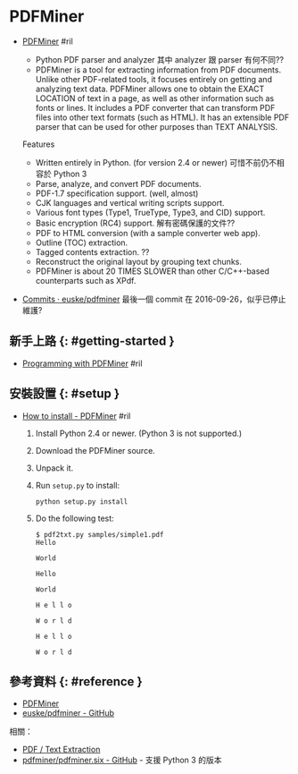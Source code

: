 # PDFMiner

  - [PDFMiner](https://euske.github.io/pdfminer/) #ril

      - Python PDF parser and analyzer 其中 analyzer 跟 parser 有何不同??
      - PDFMiner is a tool for extracting information from PDF documents. Unlike other PDF-related tools, it focuses entirely on getting and analyzing text data. PDFMiner allows one to obtain the EXACT LOCATION of text in a page, as well as other information such as fonts or lines. It includes a PDF converter that can transform PDF files into other text formats (such as HTML). It has an extensible PDF parser that can be used for other purposes than TEXT ANALYSIS.

    Features

      - Written entirely in Python. (for version 2.4 or newer) 可惜不前仍不相容於 Python 3
      - Parse, analyze, and convert PDF documents.
      - PDF-1.7 specification support. (well, almost)
      - CJK languages and vertical writing scripts support.
      - Various font types (Type1, TrueType, Type3, and CID) support.
      - Basic encryption (RC4) support. 解有密碼保護的文件??
      - PDF to HTML conversion (with a sample converter web app).
      - Outline (TOC) extraction.
      - Tagged contents extraction. ??
      - Reconstruct the original layout by grouping text chunks.
      - PDFMiner is about 20 TIMES SLOWER than other C/C++-based counterparts such as XPdf.

  - [Commits · euske/pdfminer](https://github.com/euske/pdfminer/commits/master) 最後一個 commit 在 2016-09-26，似乎已停止維護?

## 新手上路 {: #getting-started }

  - [Programming with PDFMiner](https://euske.github.io/pdfminer/programming.html) #ril

## 安裝設置 {: #setup }

  - [How to install - PDFMiner](https://euske.github.io/pdfminer/#install) #ril

     1. Install Python 2.4 or newer. (Python 3 is not supported.)
     2. Download the PDFMiner source.
     3. Unpack it.

     4. Run `setup.py` to install:

            python setup.py install

     5. Do the following test:

            $ pdf2txt.py samples/simple1.pdf
            Hello

            World

            Hello

            World

            H e l l o

            W o r l d

            H e l l o

            W o r l d

## 參考資料 {: #reference }

  - [PDFMiner](https://euske.github.io/pdfminer/)
  - [euske/pdfminer - GitHub](https://github.com/euske/pdfminer)

相關：

  - [PDF / Text Extraction](pdf.md#text-extraction)
  - [pdfminer/pdfminer.six - GitHub](https://github.com/pdfminer/pdfminer.six) - 支援 Python 3 的版本
